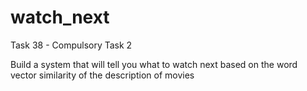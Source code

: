 # watch_next
Task 38 - Compulsory Task 2

Build a system that will tell you what to watch next based on the word vector similarity of the description of movies
